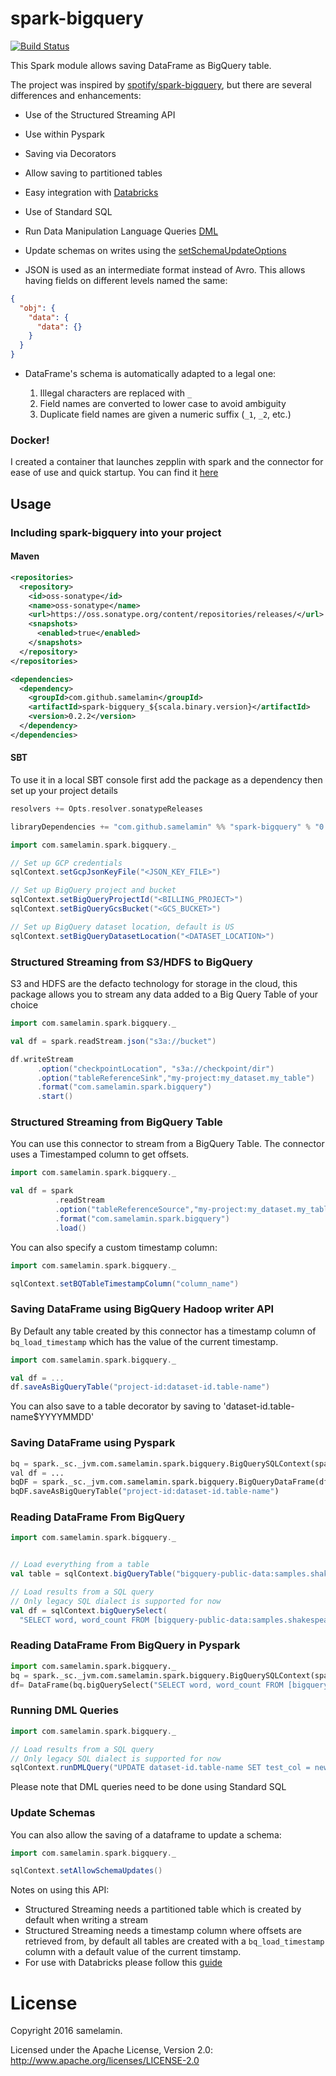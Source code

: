 spark-bigquery
===============

[![Build Status](https://travis-ci.org/samelamin/spark-bigquery.png)](https://travis-ci.org/samelamin/spark-bigquery)

This Spark module allows saving DataFrame as BigQuery table.

The project was inspired by [spotify/spark-bigquery](https://github.com/spotify/spark-bigquery), but there are several differences and enhancements:

* Use of the Structured Streaming API

* Use within Pyspark

* Saving via Decorators

* Allow saving to partitioned tables

* Easy integration with [Databricks](https://github.com/samelamin/spark-bigquery/blob/master/Databricks.md)

* Use of Standard SQL

* Run Data Manipulation Language Queries [DML](https://cloud.google.com/bigquery/docs/reference/standard-sql/data-manipulation-language)

* Update schemas on writes using the [setSchemaUpdateOptions](https://developers.google.com/resources/api-libraries/documentation/bigquery/v2/java/latest/com/google/api/services/bigquery/model/JobConfigurationQuery.html#setSchemaUpdateOptions(java.util.List))

* JSON is used as an intermediate format instead of Avro. This allows having fields on different levels named the same:

```json
{
  "obj": {
    "data": {
      "data": {}
    }
  }
}
```
* DataFrame's schema is automatically adapted to a legal one:

  1. Illegal characters are replaced with `_`
  2. Field names are converted to lower case to avoid ambiguity
  3. Duplicate field names are given a numeric suffix (`_1`, `_2`, etc.)


### Docker! 
I created a container that launches zepplin with spark and the connector for ease of use and quick startup. You can find it [here](https://github.com/samelamin/docker-zeppelin)

## Usage

### Including spark-bigquery into your project

#### Maven

```xml
<repositories>
  <repository>
    <id>oss-sonatype</id>
    <name>oss-sonatype</name>
    <url>https://oss.sonatype.org/content/repositories/releases/</url>
    <snapshots>
      <enabled>true</enabled>
    </snapshots>
  </repository>
</repositories>

<dependencies>
  <dependency>
    <groupId>com.github.samelamin</groupId>
    <artifactId>spark-bigquery_${scala.binary.version}</artifactId>
    <version>0.2.2</version>
  </dependency>
</dependencies>
```

#### SBT

To use it in a local SBT console first add the package as a dependency then set up your project details
```sbt
resolvers += Opts.resolver.sonatypeReleases

libraryDependencies += "com.github.samelamin" %% "spark-bigquery" % "0.2.2"
```

```scala
import com.samelamin.spark.bigquery._

// Set up GCP credentials
sqlContext.setGcpJsonKeyFile("<JSON_KEY_FILE>")

// Set up BigQuery project and bucket
sqlContext.setBigQueryProjectId("<BILLING_PROJECT>")
sqlContext.setBigQueryGcsBucket("<GCS_BUCKET>")

// Set up BigQuery dataset location, default is US
sqlContext.setBigQueryDatasetLocation("<DATASET_LOCATION>")
```

### Structured Streaming from S3/HDFS to BigQuery

S3 and HDFS are the defacto technology for storage in the cloud, this package allows you to stream any data added to a Big Query Table of your choice
```scala
import com.samelamin.spark.bigquery._

val df = spark.readStream.json("s3a://bucket")

df.writeStream
      .option("checkpointLocation", "s3a://checkpoint/dir")
      .option("tableReferenceSink","my-project:my_dataset.my_table")
      .format("com.samelamin.spark.bigquery")
      .start()
```

### Structured Streaming from BigQuery Table

You can use this connector to stream from a BigQuery Table. The connector uses a Timestamped column to get offsets. 

```scala
import com.samelamin.spark.bigquery._

val df = spark
          .readStream
          .option("tableReferenceSource","my-project:my_dataset.my_table")
          .format("com.samelamin.spark.bigquery")
          .load()
```
You can also specify a custom timestamp column: 
```scala
import com.samelamin.spark.bigquery._

sqlContext.setBQTableTimestampColumn("column_name")
```

### Saving DataFrame using BigQuery Hadoop writer API
By Default any table created by this connector has a timestamp column of `bq_load_timestamp` which has the value of the current timestamp.
```scala
import com.samelamin.spark.bigquery._

val df = ...
df.saveAsBigQueryTable("project-id:dataset-id.table-name")
```

You can also save to a table decorator by saving to 'dataset-id.table-name$YYYYMMDD'


### Saving DataFrame using Pyspark

```python
bq = spark._sc._jvm.com.samelamin.spark.bigquery.BigQuerySQLContext(spark._wrapped._jsqlContext)
val df = ...
bqDF = spark._sc._jvm.com.samelamin.spark.bigquery.BigQueryDataFrame(df._jdf)
bqDF.saveAsBigQueryTable("project-id:dataset-id.table-name")
```

### Reading DataFrame From BigQuery

```scala
import com.samelamin.spark.bigquery._


// Load everything from a table
val table = sqlContext.bigQueryTable("bigquery-public-data:samples.shakespeare")

// Load results from a SQL query
// Only legacy SQL dialect is supported for now
val df = sqlContext.bigQuerySelect(
  "SELECT word, word_count FROM [bigquery-public-data:samples.shakespeare]")
```

### Reading DataFrame From BigQuery in Pyspark

```python
import com.samelamin.spark.bigquery._
bq = spark._sc._jvm.com.samelamin.spark.bigquery.BigQuerySQLContext(spark._wrapped._jsqlContext)
df= DataFrame(bq.bigQuerySelect("SELECT word, word_count FROM [bigquery-public-data:samples.shakespeare]"), session._wrapped)
```

### Running DML Queries

```scala
import com.samelamin.spark.bigquery._

// Load results from a SQL query
// Only legacy SQL dialect is supported for now
sqlContext.runDMLQuery("UPDATE dataset-id.table-name SET test_col = new_value WHERE test_col = old_value")
```
Please note that DML queries need to be done using Standard SQL

### Update Schemas

You can also allow the saving of a dataframe to update a schema:

```scala
import com.samelamin.spark.bigquery._

sqlContext.setAllowSchemaUpdates()
```

Notes on using this API:

 * Structured Streaming needs a partitioned table which is created by default when writing a stream
 * Structured Streaming needs a timestamp column where offsets are retrieved from, by default all tables are created with a `bq_load_timestamp` column with a default value of the current timstamp.
 * For use with Databricks please follow this [guide](https://github.com/samelamin/spark-bigquery/blob/master/Databricks.md)

# License

Copyright 2016 samelamin.

Licensed under the Apache License, Version 2.0: http://www.apache.org/licenses/LICENSE-2.0
